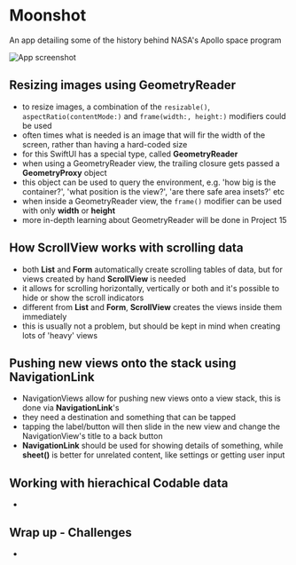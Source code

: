 # Moonshot
An app detailing some of the history behind NASA's Apollo space program

![App screenshot](Moonshot.png)


## Resizing images using GeometryReader
- to resize images, a combination of the `resizable()`, `aspectRatio(contentMode:)` and `frame(width:, height:)` modifiers could be used
- often times what is needed is an image that will fir the width of the screen, rather than having a hard-coded size
- for this SwiftUI has a special type, called **GeometryReader**
- when using a GeometryReader view, the trailing closure gets passed a **GeometryProxy** object
- this object can be used to query the environment, e.g. 'how big is the container?', 'what position is the view?', 'are there safe area insets?' etc
- when inside a GeometryReader view, the `frame()` modifier can be used with only __width__ or __height__
- more in-depth learning about GeometryReader will be done in Project 15

## How ScrollView works with scrolling data
- both __List__ and __Form__ automatically create scrolling tables of data, but for views created by hand **ScrollView** is needed
- it allows for scrolling horizontally, vertically or both and it's possible to hide or show the scroll indicators
- different from __List__ and __Form__, **ScrollView** creates the views inside them immediately
- this is usually not a problem, but should be kept in mind when creating lots of 'heavy' views

## Pushing new views onto the stack using NavigationLink
- NavigationViews allow for pushing new views onto a view stack, this is done via **NavigationLink**'s
- they need a destination and something that can be tapped
- tapping the label/button will then slide in the new view and change the NavigationView's title to a back button
- **NavigationLink** should be used for showing details of something, while **sheet()** is better for unrelated content, like settings or getting user input

## Working with hierachical Codable data
- 

## Wrap up - Challenges
- 
